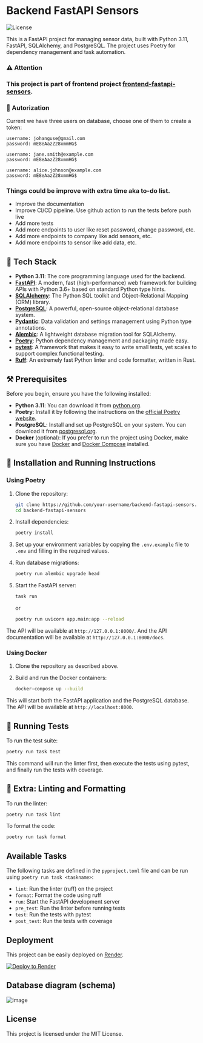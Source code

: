 # Backend FastAPI Sensors

![License](https://img.shields.io/badge/license-MIT-blue)

This is a FastAPI project for managing sensor data, built with Python 3.11, FastAPI, SQLAlchemy, and PostgreSQL. The project uses Poetry for dependency management and task automation.

### ⚠️ Attention
### This project is part of frontend project [frontend-fastapi-sensors](https://github.com/johanguse/frontend-fastapi-sensors).


### 🔐 Autorization

Current we have three users on database, choose one of them to create a token:
```
username: johanguse@gmail.com
password: mE8eAazZ28xmmHG$
```
```
username: jane.smith@example.com
password: mE8eAazZ28xmmHG$
```
```
username: alice.johnson@example.com
password: mE8eAazZ28xmmHG$
```


### Things could be improve with extra time aka to-do list.

 - Improve the documentation
 - Improve CI/CD pipeline. Use github action to run the tests before push live
 - Add more tests
 - Add more endpoints to user like reset password, change password, etc.
 - Add more endpoints to company like add sensors, etc.
 - Add more endpoints to sensor like add data, etc.


## 🤖 Tech Stack

- **Python 3.11**: The core programming language used for the backend.
- **[FastAPI](https://fastapi.tiangolo.com/)**: A modern, fast (high-performance) web framework for building APIs with Python 3.6+ based on standard Python type hints.
- **[SQLAlchemy](https://www.sqlalchemy.org/)**: The Python SQL toolkit and Object-Relational Mapping (ORM) library.
- **[PostgreSQL](https://www.postgresql.org/)**: A powerful, open-source object-relational database system.
- **[Pydantic](https://pydantic-docs.helpmanual.io/)**: Data validation and settings management using Python type annotations.
- **[Alembic](https://alembic.sqlalchemy.org/)**: A lightweight database migration tool for SQLAlchemy.
- **[Poetry](https://python-poetry.org/)**: Python dependency management and packaging made easy.
- **[pytest](https://docs.pytest.org/)**: A framework that makes it easy to write small tests, yet scales to support complex functional testing.
- **[Ruff](https://github.com/astral-sh/ruff)**: An extremely fast Python linter and code formatter, written in Rust.

## ⚒️ Prerequisites

Before you begin, ensure you have the following installed:

- **Python 3.11**: You can download it from [python.org](https://www.python.org/downloads/).
- **Poetry**: Install it by following the instructions on the [official Poetry website](https://python-poetry.org/docs/#installation).
- **PostgreSQL**: Install and set up PostgreSQL on your system. You can download it from [postgresql.org](https://www.postgresql.org/download/).
- **Docker** (optional): If you prefer to run the project using Docker, make sure you have [Docker](https://www.docker.com/get-started) and [Docker Compose](https://docs.docker.com/compose/install/) installed.

## 🚀 Installation and Running Instructions

### Using Poetry

1. Clone the repository:
   ```bash
   git clone https://github.com/your-username/backend-fastapi-sensors.git
   cd backend-fastapi-sensors
   ```

2. Install dependencies:
   ```bash
   poetry install
   ```

3. Set up your environment variables by copying the `.env.example` file to `.env` and filling in the required values.

4. Run database migrations:
   ```bash
   poetry run alembic upgrade head
   ```

5. Start the FastAPI server:
    ```bash
   task run
   ```
   or

   ```bash
   poetry run uvicorn app.main:app --reload
   ```

The API will be available at `http://127.0.0.1:8000/`.
And the API documentation will be available at `http://127.0.0.1:8000/docs`.

### Using Docker

1. Clone the repository as described above.

2. Build and run the Docker containers:
   ```bash
   docker-compose up --build
   ```

This will start both the FastAPI application and the PostgreSQL database. The API will be available at `http://localhost:8000`.

## 🧪 Running Tests

To run the test suite:

```bash
poetry run task test
```

This command will run the linter first, then execute the tests using pytest, and finally run the tests with coverage.

## 📝 Extra: Linting and Formatting

To run the linter:

```bash
poetry run task lint
```

To format the code:

```bash
poetry run task format
```

## Available Tasks

The following tasks are defined in the `pyproject.toml` file and can be run using `poetry run task <taskname>`:

- `lint`: Run the linter (ruff) on the project
- `format`: Format the code using ruff
- `run`: Start the FastAPI development server
- `pre_test`: Run the linter before running tests
- `test`: Run the tests with pytest
- `post_test`: Run the tests with coverage

## Deployment

This project can be easily deployed on [Render](https://render.com/).

[![Deploy to Render](https://render.com/images/deploy-to-render-button.svg)](https://render.com/deploy?repo=https://github.com/render-examples/fastapi)

## Database diagram (schema)

![image](https://github.com/user-attachments/assets/a8fb5fe4-d59e-4342-a549-bac3cc51d726)


## License

This project is licensed under the MIT License.
